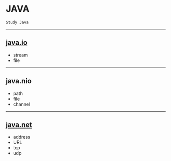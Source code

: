 # __JAVA__
    Study Java

<hr/>

## [java.io](./src/io)
- stream
- file
----
## java.nio
- path
- file
- channel

----


## [java.net](./src/net)
- address
- URL
- tcp
- udp